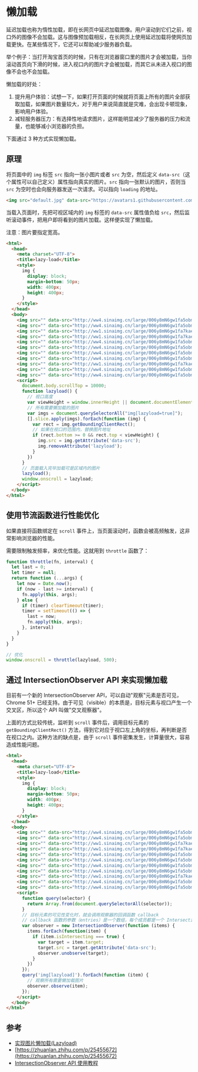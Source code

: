 # 懒加载

延迟加载也称为惰性加载，即在长网页中延迟加载图像。用户滚动到它们之前，视口外的图像不会加载。这与图像预加载相反，在长网页上使用延迟加载将使网页加载更快。在某些情况下，它还可以帮助减少服务器负载。

举个例子：当打开淘宝首页的时候，只有在浏览器窗口里的图片才会被加载，当你滚动首页向下滑的时候，进入视口内的图片才会被加载，而其它从未进入视口的图像不会也不会加载。

懒加载的好处：

1. 提升用户体验：试想一下，如果打开页面的时候就将页面上所有的图片全部获取加载，如果图片数量较大，对于用户来说简直就是灾难，会出现卡顿现象，影响用户体验。
2. 减轻服务器压力：有选择性地请求图片，这样能明显减少了服务器的压力和流量，也能够减小浏览器的负担。

下面通过 3 种方式实现懒加载。

## 原理

将页面中的 `img` 标签 `src` 指向一张小图片或者 `src` 为空，然后定义 `data-src`（这个属性可以自己定义）属性指向真实的图片。`src` 指向一张默认的图片，否则当 `src` 为空时也会向服务器发送一次请求。可以指向 `loading` 的地址。

```html
<img src="default.jpg" data-src="https://avatars1.githubusercontent.com/u/28384700?v=4" />
```

当载入页面时，先把可视区域内的 `img` 标签的 `data-src` 属性值负给 `src`，然后监听滚动事件，把用户即将看到的图片加载。这样便实现了懒加载。

注意：图片要指定宽高。

```html
<html>
  <head>
    <meta charset="UTF-8">
    <title>lazy-load</title>
    <style>
      img {
        display: block;
        margin-bottom: 50px;
        width: 400px;
        height: 400px;
      }
    </style>
  </head>
  <body>
    <img src="" data-src="http://ww4.sinaimg.cn/large/006y8mN6gw1fa5obmqrmvj305k05k3yh.jpg" lazyload="true" alt="">
    <img src="" data-src="http://ww4.sinaimg.cn/large/006y8mN6gw1fa5obmqrmvj305k05k3yh.jpg" lazyload="true" alt="">
    <img src="" data-src="http://ww1.sinaimg.cn/large/006y8mN6gw1fa7kaed2hpj30sg0l9q54.jpg" lazyload="true" alt="">
    <img src="" data-src="http://ww1.sinaimg.cn/large/006y8mN6gw1fa7kaed2hpj30sg0l9q54.jpg" lazyload="true" alt="">
    <img src="" data-src="http://ww4.sinaimg.cn/large/006y8mN6gw1fa5obmqrmvj305k05k3yh.jpg" lazyload="true" alt="">
    <img src="" data-src="http://ww4.sinaimg.cn/large/006y8mN6gw1fa5obmqrmvj305k05k3yh.jpg" lazyload="true" alt="">
    <img src="" data-src="http://ww4.sinaimg.cn/large/006y8mN6gw1fa5obmqrmvj305k05k3yh.jpg" lazyload="true" alt="">
    <img src="" data-src="http://ww4.sinaimg.cn/large/006y8mN6gw1fa5obmqrmvj305k05k3yh.jpg" lazyload="true" alt="">
    <img src="" data-src="http://ww1.sinaimg.cn/large/006y8mN6gw1fa7kaed2hpj30sg0l9q54.jpg" lazyload="true" alt="">
    <img src="" data-src="http://ww4.sinaimg.cn/large/006y8mN6gw1fa5obmqrmvj305k05k3yh.jpg" lazyload="true" alt="">
    <img src="" data-src="http://ww4.sinaimg.cn/large/006y8mN6gw1fa5obmqrmvj305k05k3yh.jpg" lazyload="true" alt="">
    <script>
      document.body.scrollTop = 10000;
      function lazyload() {
        // 视口高度
        var viewHeight = window.innerHeight || document.documentElement.clientHeight;
        // 所有需要懒加载的图片
        var imgs = document.querySelectorAll("img[lazyload=true]");
        [].slice.apply(imgs).forEach(function (img) {
          var rect = img.getBoundingClientRect();
          // 如果在视口的范围内，替换图片地址
          if (rect.bottom >= 0 && rect.top < viewHeight) {
            img.src = img.getAttribute('data-src');
            img.removeAttribute('lazyload');
          }
        })
      }
      // 页面载入完毕加载可是区域内的图片
      lazyload();
      window.onscroll = lazyload;
    </script>
  </body>
</html>
```

## 使用节流函数进行性能优化

如果直接将函数绑定在 `scroll` 事件上，当页面滚动时，函数会被高频触发，这非常影响浏览器的性能。

需要限制触发频率，来优化性能。这就用到 `throttle` 函数了：

```js
function throttle(fn, interval) {
  let last = 0;
  let timer = null;
  return function (...args) {
    let now = Date.now();
    if (now - last >= interval) {
      fn.apply(this, args);
    } else {
      if (timer) clearTimeout(timer);
      timer = setTimeout(() => {
        last = now;
        fn.apply(this, args);
      }, interval)
    }
  }
}

// 优化
window.onscroll = throttle(lazyload, 500);
```

## 通过 IntersectionObserver API 来实现懒加载

目前有一个新的 IntersectionObserver API，可以自动"观察"元素是否可见，Chrome 51+ 已经支持。由于可见（visible）的本质是，目标元素与视口产生一个交叉区，所以这个 API 叫做"交叉观察器"。

上面的方式比较传统，监听到 `scroll` 事件后，调用目标元素的 `getBoundingClientRect()` 方法，得到它对应于视口左上角的坐标，再判断是否在视口之内。这种方法的缺点是，由于 `scroll` 事件密集发生，计算量很大，容易造成性能问题。

```html
<html>
  <head>
    <meta charset="UTF-8">
    <title>lazy-load</title>
    <style>
      img {
        display: block;
        margin-bottom: 50px;
        width: 400px;
        height: 400px;
      }
    </style>
  </head>
  <body>
    <img src="" data-src="http://ww4.sinaimg.cn/large/006y8mN6gw1fa5obmqrmvj305k05k3yh.jpg" lazyload="true" alt="">
    <img src="" data-src="http://ww4.sinaimg.cn/large/006y8mN6gw1fa5obmqrmvj305k05k3yh.jpg" lazyload="true" alt="">
    <img src="" data-src="http://ww1.sinaimg.cn/large/006y8mN6gw1fa7kaed2hpj30sg0l9q54.jpg" lazyload="true" alt="">
    <img src="" data-src="http://ww1.sinaimg.cn/large/006y8mN6gw1fa7kaed2hpj30sg0l9q54.jpg" lazyload="true" alt="">
    <img src="" data-src="http://ww4.sinaimg.cn/large/006y8mN6gw1fa5obmqrmvj305k05k3yh.jpg" lazyload="true" alt="">
    <img src="" data-src="http://ww4.sinaimg.cn/large/006y8mN6gw1fa5obmqrmvj305k05k3yh.jpg" lazyload="true" alt="">
    <img src="" data-src="http://ww4.sinaimg.cn/large/006y8mN6gw1fa5obmqrmvj305k05k3yh.jpg" lazyload="true" alt="">
    <img src="" data-src="http://ww4.sinaimg.cn/large/006y8mN6gw1fa5obmqrmvj305k05k3yh.jpg" lazyload="true" alt="">
    <img src="" data-src="http://ww1.sinaimg.cn/large/006y8mN6gw1fa7kaed2hpj30sg0l9q54.jpg" lazyload="true" alt="">
    <img src="" data-src="http://ww4.sinaimg.cn/large/006y8mN6gw1fa5obmqrmvj305k05k3yh.jpg" lazyload="true" alt="">
    <img src="" data-src="http://ww4.sinaimg.cn/large/006y8mN6gw1fa5obmqrmvj305k05k3yh.jpg" lazyload="true" alt="">
    <script>
      function query(selector) {
        return Array.from(document.querySelectorAll(selector));
      }
      // 目标元素的可见性变化时，就会调用观察器的回调函数 callback
      // callback 函数的参数（entries）是一个数组，每个成员都是一个 IntersectionObserverEntry 对象
      var observer = new IntersectionObserver(function (items) {
        items.forEach(function(item) {
          if (item.isIntersecting === true) {
            var target = item.target;
            target.src = target.getAttribute('data-src');
            observer.unobserve(target);
          }
        })
      });
      query('img[lazyload]').forEach(function (item) {
        // 观察所有需要懒加载图片
        observer.observe(item);
      });
    </script>
  </body>
</html>
```

## 参考

- [实现图片懒加载(Lazyload)](https://juejin.im/post/583b10640ce463006ba2a71a)
- [https://zhuanlan.zhihu.com/p/25455672](https://zhuanlan.zhihu.com/p/25455672)
- [IntersectionObserver API 使用教程](http://www.ruanyifeng.com/blog/2016/11/intersectionobserver_api.html)